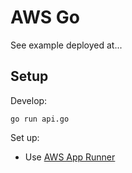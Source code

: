 # AWS Go

See example deployed at...

## Setup

Develop:

```
go run api.go
```

Set up:

* Use [AWS App Runner](https://www.youtube.com/watch?v=x_1X_4j16A4)
